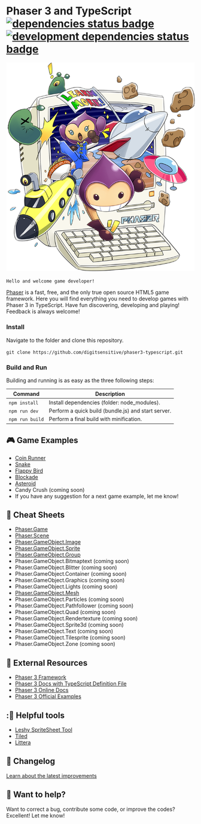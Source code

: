 # Phaser 3 and TypeScript [![dependencies status badge](https://david-dm.org/digitsensitive/phaser3-typescript/status.svg?style=flat-square)](https://david-dm.org/digitsensitive/phaser3-typescript) [![development dependencies status badge](https://david-dm.org/digitsensitive/phaser3-typescript/dev-status.svg?style=flat-square)](https://david-dm.org/digitsensitive/phaser3-typescript/?type=dev)

![Phaser](/assets/github/phaser3-typescript.png)

`Hello and welcome game developer!`

[Phaser](https://github.com/photonstorm/phaser) is a fast, free, and the only true open source HTML5 game framework. Here you will find everything you need to develop games with Phaser 3 in TypeScript. Have fun discovering, developing and playing! Feedback is always welcome!



### Install

Navigate to the folder and clone this repository.

`git clone https://github.com/digitsensitive/phaser3-typescript.git`

### Build and Run

Building and running is as easy as the three following steps:

| Command | Description |
|---------|-------------|
| `npm install` | Install dependencies (folder: node_modules).|
| `npm run dev` | Perform a quick build (bundle.js) and start server.|
| `npm run build` | Perform a final build with minification.|

## :video_game: Game Examples

- [Coin Runner](https://github.com/digitsensitive/phaser3-typescript/blob/master/src/games/coinRunner/coinRunner.md)
- [Snake](https://github.com/digitsensitive/phaser3-typescript/blob/master/src/games/snake/snake.md)
- [Flappy Bird](https://github.com/digitsensitive/phaser3-typescript/blob/master/src/games/flappyBird/flappyBird.md)
- [Blockade](https://github.com/digitsensitive/phaser3-typescript/blob/master/src/games/blockade/blockade.md)
- [Asteroid](https://github.com/digitsensitive/phaser3-typescript/blob/master/src/games/asteroid/asteroid.md)
- Candy Crush (coming soon)
- If you have any suggestion for a next game example, let me know!

## :gem: Cheat Sheets

- [Phaser.Game](https://github.com/digitsensitive/phaser3-typescript/blob/master/cheatsheets/game-config.md)
- [Phaser.Scene](https://github.com/digitsensitive/phaser3-typescript/blob/master/cheatsheets/scene-config.md)
- [Phaser.GameObject.Image](https://github.com/digitsensitive/phaser3-typescript/blob/master/cheatsheets/gameobjects/image.md)
- [Phaser.GameObject.Sprite](https://github.com/digitsensitive/phaser3-typescript/blob/master/cheatsheets/gameobjects/sprite.md)
- [Phaser.GameObject.Group](https://github.com/digitsensitive/phaser3-typescript/blob/master/cheatsheets/gameobjects/group.md)
-  Phaser.GameObject.Bitmaptext	(coming soon)
-  Phaser.GameObject.Blitter	(coming soon)
-  Phaser.GameObject.Container	(coming soon)
-  Phaser.GameObject.Graphics	(coming soon)
-  Phaser.GameObject.Lights	(coming soon)
-  [Phaser.GameObject.Mesh](https://github.com/digitsensitive/phaser3-typescript/blob/master/cheatsheets/gameobjects/mesh.md)
-  Phaser.GameObject.Particles	(coming soon)
-  Phaser.GameObject.Pathfollower	(coming soon)
-  Phaser.GameObject.Quad	(coming soon)
-  Phaser.GameObject.Rendertexture	(coming soon)
-  Phaser.GameObject.Sprite3d	(coming soon)
-  Phaser.GameObject.Text	(coming soon)
-  Phaser.GameObject.Tilesprite	(coming soon)
-  Phaser.GameObject.Zone	(coming soon)

## :cookie: External Resources

- [Phaser 3 Framework](https://github.com/photonstorm/phaser)
- [Phaser 3 Docs with TypeScript Definition File](https://github.com/photonstorm/phaser3-docs)
- [Phaser 3 Online Docs](https://photonstorm.github.io/phaser3-docs/index.html)
- [Phaser 3 Official Examples](https://github.com/photonstorm/phaser3-examples)

## ::wrench: Helpful tools

- [Leshy SpriteSheet Tool](https://www.leshylabs.com/apps/sstool)
- [Tiled](https://www.mapeditor.org)
- [Littera](http://kvazars.com/littera)

## :love_letter: Changelog

[Learn about the latest improvements](https://github.com/digitsensitive/phaser3-typescript/blob/master/CHANGELOG.md)


## :rocket: Want to help?

Want to correct a bug, contribute some code, or improve the codes? Excellent! Let me know!
